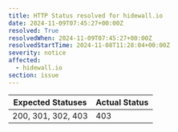 ```yaml
---
title: HTTP Status resolved for hidewall.io
date: 2024-11-09T07:45:27+00:00Z
resolved: True
resolvedWhen: 2024-11-09T07:45:27+00:00Z
resolvedStartTime: 2024-11-08T11:28:04+00:00Z
severity: notice
affected:
  - hidewall.io
section: issue
---
```


| Expected Statuses | Actual Status  |
|-------------------|----------------|
| 200, 301, 302, 403 | 403 |
